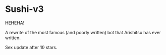 # Sushi-v3

HEHEHA!

A rewrite of the most famous (and poorly written) bot that Arishitsu has ever written. 

Sex update after 10 stars.
